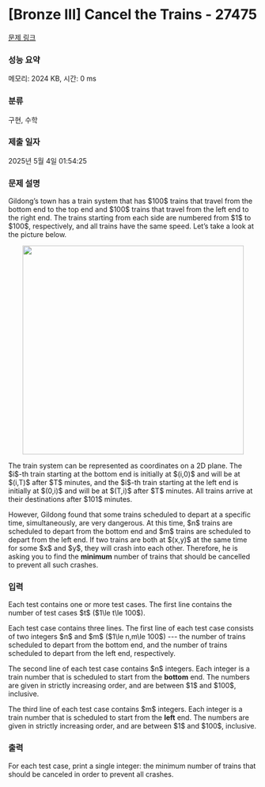 # [Bronze III] Cancel the Trains - 27475 

[문제 링크](https://www.acmicpc.net/problem/27475) 

### 성능 요약

메모리: 2024 KB, 시간: 0 ms

### 분류

구현, 수학

### 제출 일자

2025년 5월 4일 01:54:25

### 문제 설명

<p>Gildong’s town has a train system that has $100$ trains that travel from the bottom end to the top end and $100$ trains that travel from the left end to the right end. The trains starting from each side are numbered from $1$ to $100$, respectively, and all trains have the same speed. Let’s take a look at the picture below.</p>

<p style="text-align: center;"><img alt="" src="" style="width: 447px; height: 423px;"></p>

<p>The train system can be represented as coordinates on a 2D plane. The $i$-th train starting at the bottom end is initially at $(i,0)$ and will be at $(i,T)$ after $T$ minutes, and the $i$-th train starting at the left end is initially at $(0,i)$ and will be at $(T,i)$ after $T$ minutes. All trains arrive at their destinations after $101$ minutes.</p>

<p>However, Gildong found that some trains scheduled to depart at a specific time, simultaneously, are very dangerous. At this time, $n$ trains are scheduled to depart from the bottom end and $m$ trains are scheduled to depart from the left end. If two trains are both at $(x,y)$ at the same time for some $x$ and $y$, they will crash into each other. Therefore, he is asking you to find the <strong>minimum</strong> number of trains that should be cancelled to prevent all such crashes.</p>

### 입력 

 <p>Each test contains one or more test cases. The first line contains the number of test cases $t$ ($1\le t\le 100$).</p>

<p>Each test case contains three lines. The first line of each test case consists of two integers $n$ and $m$ ($1\le n,m\le 100$) --- the number of trains scheduled to depart from the bottom end, and the number of trains scheduled to depart from the left end, respectively.</p>

<p>The second line of each test case contains $n$ integers. Each integer is a train number that is scheduled to start from the <strong>bottom</strong> end. The numbers are given in strictly increasing order, and are between $1$ and $100$, inclusive.</p>

<p>The third line of each test case contains $m$ integers. Each integer is a train number that is scheduled to start from the <strong>left</strong> end. The numbers are given in strictly increasing order, and are between $1$ and $100$, inclusive.</p>

### 출력 

 <p>For each test case, print a single integer: the minimum number of trains that should be canceled in order to prevent all crashes.</p>

